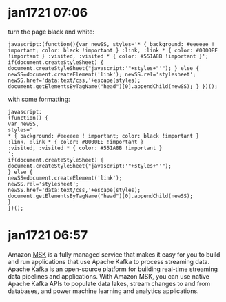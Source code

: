# jan1721 07:06

turn the page black and white:

```
javascript:(function(){var newSS, styles='* { background: #eeeeee ! important; color: black !important } :link, :link * { color: #0000EE !important } :visited, :visited * { color: #551A8B !important }'; if(document.createStyleSheet) { document.createStyleSheet("javascript:'"+styles+"'"); } else { newSS=document.createElement('link'); newSS.rel='stylesheet'; newSS.href='data:text/css,'+escape(styles); document.getElementsByTagName("head")[0].appendChild(newSS); } })();
```

with some formatting:

```
javascript:
(function() {
var newSS,
styles='
* { background: #eeeeee ! important; color: black !important }
:link, :link * { color: #0000EE !important }
:visited, :visited * { color: #551A8B !important }
';
if(document.createStyleSheet) {
document.createStyleSheet("javascript:'"+styles+"'");
} else {
newSS=document.createElement('link');
newSS.rel='stylesheet';
newSS.href='data:text/css,'+escape(styles);
document.getElementsByTagName("head")[0].appendChild(newSS);
}
})();
```

# jan1721 06:57

Amazon [MSK][msk] is a fully managed service that makes it easy for you to build and
run applications that use Apache Kafka to process streaming data. Apache Kafka
is an open-source platform for building real-time streaming data pipelines and
applications. With Amazon MSK, you can use native Apache Kafka APIs to populate
data lakes, stream changes to and from databases, and power machine learning and
analytics applications.

[msk]: https://aws.amazon.com/msk/

